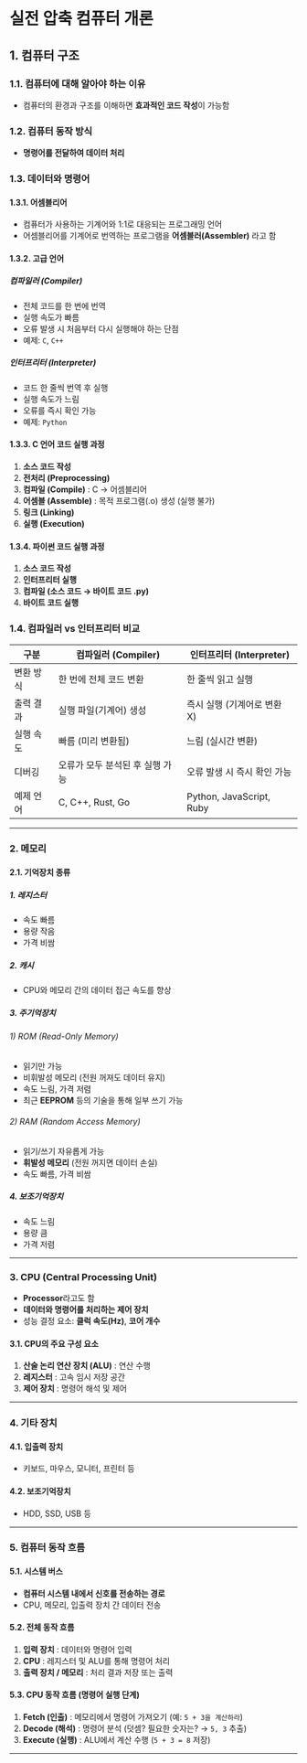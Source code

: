 # 실전 압축 컴퓨터 개론

## 1. 컴퓨터 구조

### 1.1. 컴퓨터에 대해 알아야 하는 이유
- 컴퓨터의 환경과 구조를 이해하면 **효과적인 코드 작성**이 가능함

### 1.2. 컴퓨터 동작 방식
- **명령어를 전달하여 데이터 처리**

### 1.3. 데이터와 명령어
#### 1.3.1. 어셈블리어
- 컴퓨터가 사용하는 기계어와 1:1로 대응되는 프로그래밍 언어
- 어셈블리어를 기계어로 번역하는 프로그램을 **어셈블러(Assembler)** 라고 함

#### 1.3.2. 고급 언어
##### 컴파일러 (Compiler)
- 전체 코드를 한 번에 번역
- 실행 속도가 빠름
- 오류 발생 시 처음부터 다시 실행해야 하는 단점
- 예제: `C`, `C++`

##### 인터프리터 (Interpreter)
- 코드 한 줄씩 번역 후 실행
- 실행 속도가 느림
- 오류를 즉시 확인 가능
- 예제: `Python`

#### 1.3.3. C 언어 코드 실행 과정
1. **소스 코드 작성**
2. **전처리 (Preprocessing)**
3. **컴파일 (Compile)** : C → 어셈블리어
4. **어셈블 (Assemble)** : 목적 프로그램(.o) 생성 (실행 불가)
5. **링크 (Linking)**
6. **실행 (Execution)**

#### 1.3.4. 파이썬 코드 실행 과정
1. **소스 코드 작성**
2. **인터프리터 실행**
3. **컴파일 (소스 코드 → 바이트 코드 .py)**
4. **바이트 코드 실행**

### 1.4. 컴파일러 vs 인터프리터 비교

| 구분      | 컴파일러 (Compiler)             | 인터프리터 (Interpreter)    |
|-----------|---------------------------------|-----------------------------|
| 변환 방식 | 한 번에 전체 코드 변환          | 한 줄씩 읽고 실행           |
| 출력 결과 | 실행 파일(기계어) 생성          | 즉시 실행 (기계어로 변환 X) |
| 실행 속도 | 빠름 (미리 변환됨)              | 느림 (실시간 변환)          |
| 디버깅    | 오류가 모두 분석된 후 실행 가능 | 오류 발생 시 즉시 확인 가능 |
| 예제 언어 | C, C++, Rust, Go                | Python, JavaScript, Ruby    |

---

### 2. 메모리
#### 2.1. 기억장치 종류
##### 1. 레지스터
- 속도 빠름
- 용량 작음
- 가격 비쌈

##### 2. 캐시
- CPU와 메모리 간의 데이터 접근 속도를 향상

##### 3. 주기억장치
###### 1) ROM (Read-Only Memory)
- 읽기만 가능
- 비휘발성 메모리 (전원 꺼져도 데이터 유지)
- 속도 느림, 가격 저렴
- 최근 **EEPROM** 등의 기술을 통해 일부 쓰기 가능

###### 2) RAM (Random Access Memory)
- 읽기/쓰기 자유롭게 가능
- **휘발성 메모리** (전원 꺼지면 데이터 손실)
- 속도 빠름, 가격 비쌈

##### 4. 보조기억장치
- 속도 느림
- 용량 큼
- 가격 저렴

---

### 3. CPU (Central Processing Unit)
- **Processor**라고도 함
- **데이터와 명령어를 처리하는 제어 장치**
- 성능 결정 요소: **클럭 속도(Hz)**, **코어 개수**

#### 3.1. CPU의 주요 구성 요소
1. **산술 논리 연산 장치 (ALU)** : 연산 수행
2. **레지스터** : 고속 임시 저장 공간
3. **제어 장치** : 명령어 해석 및 제어

---

### 4. 기타 장치
#### 4.1. 입출력 장치
- 키보드, 마우스, 모니터, 프린터 등

#### 4.2. 보조기억장치
- HDD, SSD, USB 등

---

### 5. 컴퓨터 동작 흐름
#### 5.1. 시스템 버스
- **컴퓨터 시스템 내에서 신호를 전송하는 경로**
- CPU, 메모리, 입출력 장치 간 데이터 전송

#### 5.2. 전체 동작 흐름
1. **입력 장치** : 데이터와 명령어 입력
2. **CPU** : 레지스터 및 ALU를 통해 명령어 처리
3. **출력 장치 / 메모리** : 처리 결과 저장 또는 출력

#### 5.3. CPU 동작 흐름 (명령어 실행 단계)
1. **Fetch (인출)** : 메모리에서 명령어 가져오기 (예: `5 + 3을 계산하라`)
2. **Decode (해석)** : 명령어 분석 (덧셈? 필요한 숫자는? → `5, 3` 추출)
3. **Execute (실행)** : ALU에서 계산 수행 (`5 + 3 = 8` 저장)

---